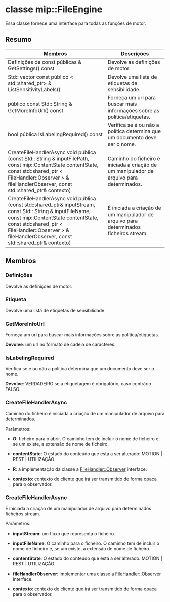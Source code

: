 # <a name="class-mipfileengine"></a>classe mip::FileEngine 
Essa classe fornece uma interface para todas as funções de motor.
  
## <a name="summary"></a>Resumo
 Membros                        | Descrições                                
--------------------------------|---------------------------------------------
 Definições de const públicas & GetSettings() const  |  Devolve as definições de motor.
Std:: vector const público < std::shared_ptr<Label>> & ListSensitivityLabels()  |  Devolve uma lista de etiquetas de sensibilidade.
 público const Std:: String & GetMoreInfoUrl() const  |  Forneça um url para buscar mais informações sobre as política/etiquetas.
 bool pública IsLabelingRequired() const  |  Verifica se é ou não a política determina que um documento deve ser o nome.
CreateFileHandlerAsync void pública (const Std:: String & inputFilePath, const mip::ContentState contentState, const std::shared_ptr < FileHandler::Observer > & fileHandlerObserver, const std::shared_ptr<void>& contexto)  |  Caminho do ficheiro é iniciada a criação de um manipulador de arquivo para determinados.
CreateFileHandlerAsync void pública (const std::shared_ptr<Stream>& inputStream, const Std:: String & inputFileName, const mip::ContentState contentState, const std::shared_ptr < FileHandler::Observer > & fileHandlerObserver, const std::shared_ptr<void>& contexto)  |  É iniciada a criação de um manipulador de arquivo para determinados ficheiros stream.
  
## <a name="members"></a>Membros
  
### <a name="settings"></a>Definições
Devolve as definições de motor.
  
### <a name="label"></a>Etiqueta
Devolve uma lista de etiquetas de sensibilidade.
  
### <a name="getmoreinfourl"></a>GetMoreInfoUrl
Forneça um url para buscar mais informações sobre as política/etiquetas.

  
**Devolve**: um url no formato de cadeia de caracteres.
  
### <a name="islabelingrequired"></a>IsLabelingRequired
Verifica se é ou não a política determina que um documento deve ser o nome.

  
**Devolve**: VERDADEIRO se a etiquetagem é obrigatório, caso contrário FALSO.
  
### <a name="createfilehandlerasync"></a>CreateFileHandlerAsync
Caminho do ficheiro é iniciada a criação de um manipulador de arquivo para determinados.

Parâmetros:  
* **O**: ficheiro para o abrir. O caminho tem de incluir o nome de ficheiro e, se um existe, a extensão de nome de ficheiro. 


* **contentState**: O estado do conteúdo que está a ser alterado: MOTION | REST | UTILIZAÇÃO 


* **R**: a implementação da classe a [FileHandler::Observer](class_mip_filehandler_observer.md) interface. 


* **contexto**: contexto de cliente que irá ser transmitido de forma opaca para o observador.


  
### <a name="createfilehandlerasync"></a>CreateFileHandlerAsync
É iniciada a criação de um manipulador de arquivo para determinados ficheiros stream.

Parâmetros:  
* **inputStream**: um fluxo que representa o ficheiro. 


* **inputFileName**: O caminho para o ficheiro. O caminho tem de incluir o nome de ficheiro e, se um existe, a extensão de nome de ficheiro. 


* **contentState**: O estado do conteúdo que está a ser alterado: MOTION | REST | UTILIZAÇÃO 


* **fileHandlerObserver**: implementar uma classe a [FileHandler::Observer](class_mip_filehandler_observer.md) interface. 


* **contexto**: contexto de cliente que irá ser transmitido de forma opaca para o observador.

